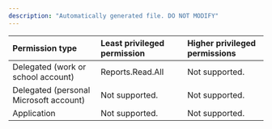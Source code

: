 ```yaml
---
description: "Automatically generated file. DO NOT MODIFY"
---
```


|Permission type|Least privileged permission|Higher privileged permissions|
|:---|:---|:---|
|Delegated (work or school account)|Reports.Read.All|Not supported.|
|Delegated (personal Microsoft account)|Not supported.|Not supported.|
|Application|Not supported.|Not supported.|


